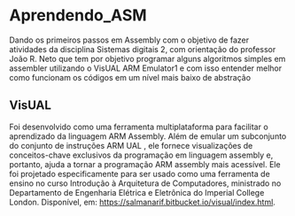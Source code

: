 # Aprendendo_ASM
Dando os primeiros passos em Assembly com o objetivo de fazer atividades da disciplina Sistemas digitais 2, com orientação do professor João R. Neto que tem por objetivo programar alguns algoritmos simples em assembler utilizando o VisUAL ARM Emulator1 e com isso entender melhor como funcionam os códigos em um nível mais baixo  de abstração
<br>

## VisUAL
Foi desenvolvido como uma ferramenta multiplataforma para facilitar o aprendizado da linguagem ARM Assembly. Além de emular um subconjunto do conjunto de instruções ARM UAL , ele fornece visualizações de conceitos-chave exclusivos da programação em linguagem assembly e, portanto, ajuda a tornar a programação ARM assembly mais acessível.
Ele foi projetado especificamente para ser usado como uma ferramenta de ensino no curso Introdução à Arquitetura de Computadores, ministrado no Departamento de Engenharia Elétrica e Eletrônica do Imperial College London. Disponível, em: https://salmanarif.bitbucket.io/visual/index.html.
